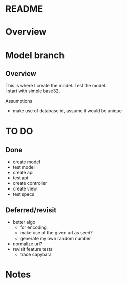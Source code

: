 # README

# Overview

# Model branch

## Overview
This is where I create the model.  Test the model.  
I start with simple base32.  

Assumptions
- make use of database id, assume it would be unique

# TO DO




## Done
- create model
- test model
- create api
- test api
- create controller
- create view
- test specs

## Deferred/revisit
- better algo 
	- for encoding
	- make use of the given url as seed?
	- generate my own random number
- normalize url?
- revisit feature tests
	- trace capybara 

# Notes